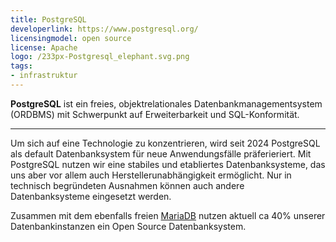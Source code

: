 ```yaml
---
title: PostgreSQL
developerlink: https://www.postgresql.org/
licensingmodel: open source
license: Apache
logo: /233px-Postgresql_elephant.svg.png
tags:
- infrastruktur
---
```

__PostgreSQL__ ist ein freies, objektrelationales Datenbankmanagementsystem (ORDBMS) mit Schwerpunkt auf Erweiterbarkeit und SQL-Konformität.


---

Um sich auf eine Technologie zu konzentrieren, wird seit 2024 PostgreSQL als default Datenbanksystem für neue Anwendungsfälle präferieriert.
Mit PostgreSQL nutzen wir eine stabiles und etabliertes Datenbanksysteme, das uns aber vor allem auch Herstellerunabhängigkeit ermöglicht.
Nur in technisch begründeten Ausnahmen können auch andere Datenbanksysteme eingesetzt werden.

Zusammen mit dem ebenfalls freien [MariaDB](mariadb) nutzen aktuell ca 40% unserer Datenbankinstanzen ein Open Source Datenbanksystem.
